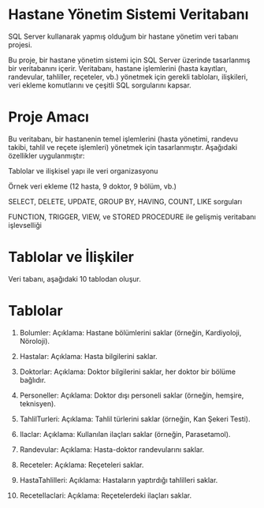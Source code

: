 # Hastane Yönetim Sistemi Veritabanı
SQL Server kullanarak yapmış olduğum bir hastane yönetim veri tabanı projesi.

Bu proje, bir hastane yönetim sistemi için SQL Server üzerinde tasarlanmış bir veritabanını içerir. Veritabanı, hastane işlemlerini (hasta kayıtları, randevular, tahliller, reçeteler, vb.) yönetmek için gerekli tabloları, ilişkileri, veri ekleme komutlarını ve çeşitli SQL sorgularını kapsar.

# Proje Amacı

Bu veritabanı, bir hastanenin temel işlemlerini (hasta yönetimi, randevu takibi, tahlil ve reçete işlemleri) yönetmek için tasarlanmıştır. Aşağıdaki özellikler uygulanmıştır:

Tablolar ve ilişkisel yapı ile veri organizasyonu

Örnek veri ekleme (12 hasta, 9 doktor, 9 bölüm, vb.)

SELECT, DELETE, UPDATE, GROUP BY, HAVING, COUNT, LIKE sorguları

FUNCTION, TRIGGER, VIEW, ve STORED PROCEDURE ile gelişmiş veritabanı işlevselliği

# Tablolar ve İlişkiler

Veri tabanı, aşağıdaki 10 tablodan oluşur.

# Tablolar

1. Bolumler:
Açıklama: Hastane bölümlerini saklar (örneğin, Kardiyoloji, Nöroloji).

2. Hastalar:
Açıklama: Hasta bilgilerini saklar.

3. Doktorlar:
Açıklama: Doktor bilgilerini saklar, her doktor bir bölüme bağlıdır.

4. Personeller:
Açıklama: Doktor dışı personeli saklar (örneğin, hemşire, teknisyen).

5. TahlilTurleri:
Açıklama: Tahlil türlerini saklar (örneğin, Kan Şekeri Testi).

6. Ilaclar:
Açıklama: Kullanılan ilaçları saklar (örneğin, Parasetamol).

7. Randevular:
Açıklama: Hasta-doktor randevularını saklar.

8. Receteler:
Açıklama: Reçeteleri saklar.

9. HastaTahlilleri:
Açıklama: Hastaların yaptırdığı tahlilleri saklar.

10. ReceteIlaclari:
Açıklama: Reçetelerdeki ilaçları saklar.


